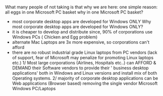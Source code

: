 What many people of not taking is that why we are here:
one simple reason: all eggs in one Microsoft PC basket
why in one Microsoft PC basket?
- most corporate desktop apps are developed for Windows ONLY
Why most corporate desktop apps are developed for Windows ONLY?
- it is cheaper to develop and distribute since, 90% of corporations use Windows PCs ( Chicken and Egg problem)
- alternate Mac Laptops are 3x more expensive, so corporations can't afford
- there are no robust industrial grade Linux laptops from PC vendors (lack of support, fear of Microsoft may penalize for promoting Linux laptops etc.)
1/ Most large corporations (Airlines, Hospitals etc..) can AFFORD & DEMAND their Software vendors to provide their ' business desktop applications' both in Windows and Linux versions and install mix of both Operating systems.
2/ majority of corporate desktop applications can be Web applications (Browser based) removing the single vendor Microsoft Windows PC/Laptops
